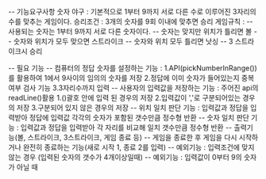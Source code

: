 
-- 기능요구사항
숫자 야구 : 기본적으로 1부터 9까지 서로 다른 수로 이루어진 3자리의 수를 맞추는 게임이다.
승리조건 : 3개의 숫자를 9회 이내에 맞추면 승리
게임규칙 : 
    -- 사용되는 숫자는 1부터 9까지 서로 다른 숫자이다.
    -- 숫자는 맞지만 위치가 틀리면 볼
    -- 숫자와 위치가 모두 맞으면 스트라이크
    -- 숫자와 위치 모두 틀리면 낫싱
    -- 3 스트라이크시 승리

-- 필요 기능
    -- 컴퓨터의 정답 숫자를 설정하는 기능 :  1.API(pickNumberInRange())를 활용하여 1에서 9사이의 임의의 숫자를 저장
                                    2.정답에 이미 숫자가 들어있는지 중복여부 검사 기능
                                    3.3자리수까지 입력
    -- 사용자의 입력값을 저장하는 기능 : 주어진 api의 readLine()활용
                                1.()괄호 안에 입력 된 경우의 저장
                                2.입력값이 ','로 구분되어있는 경우의 저장
                                3.구분되어 있지 않은 경우의 저장
    -- 위치 일치 판단 기능 : 입력값과 정답을 입력받아 정답에 입력값 각각의 숫자가 포함된 갯수만큼 정수형 반환 
    -- 숫자 일치 판단 기능 : 입력값과 정답을 입력받아 각 자리를 비교해 일치 갯수만큼 정수형 반환
    -- 출력기능(볼, 스트라이크, 3스트라이크, 게임 종료 등)
    -- 게임을 종료한 후 게임을 다시 시작하거나 완전히 종료하는 기능(새로 시작 1, 종료 2를 입력)
    -- 예외기능 : 입력조건에 맞지않는 경우 (입력된 숫자의 갯수가 4개이상일때)
    -- 예외기능 : 입력값이 0부터 9의 숫자가 아닐 때

